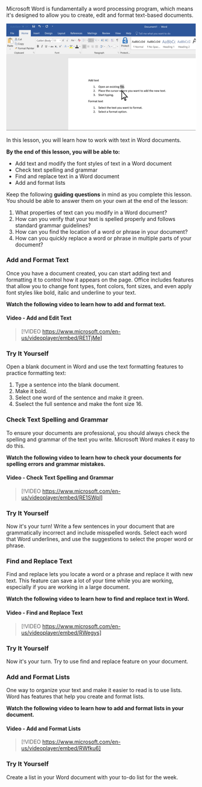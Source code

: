
Microsoft Word is fundamentally a word processing program, which means it's designed to allow you to create, edit and format text-based documents.

![Screenshot - editting text in Microsoft Word](../media/Work_with_Text_Screenshot.png)

In this lesson, you will learn how to work with text in Word documents.

**By the end of this lesson, you will be able to:**

*   Add text and modify the font styles of text in a Word document
*   Check text spelling and grammar
*   Find and replace text in a Word document
*   Add and format lists

Keep the following **guiding questions** in mind as you complete this lesson. You should be able to answer them on your own at the end of the lesson:

1.  What properties of text can you modify in a Word document?
2.  How can you verify that your text is spelled properly and follows standard grammar guidelines?
3.  How can you find the location of a word or phrase in your document?
4.  How can you quickly replace a word or phrase in multiple parts of your document?

### Add and Format Text

Once you have a document created, you can start adding text and formatting it to control how it appears on the page. Office includes features that allow you to change font types, font colors, font sizes, and even apply font styles like bold, italic and underline to your text.

**Watch the following video to learn how to add and format text.**


####  Video - Add and Edit Text

> [!VIDEO https://www.microsoft.com/en-us/videoplayer/embed/RE1TjMe]


### Try It Yourself

Open a blank document in Word and use the text formatting features to practice formatting text:

1.  Type a sentence into the blank document.
2.  Make it bold.
3.  Select one word of the sentence and make it green.
4.  Sselect the full sentence and make the font size 16.

### Check Text Spelling and Grammar
To ensure your documents are professional, you should always check the spelling and grammar of the text you write. Microsoft Word makes it easy to do this.

**Watch the following video to learn how to check your documents for spelling errors and grammar mistakes.**


#### Video - Check Text Spelling and Grammar

> [!VIDEO https://www.microsoft.com/en-us/videoplayer/embed/RE1SWpl]


### Try It Yourself

Now it's your turn! Write a few sentences in your document that are grammatically incorrect and include misspelled words. Select each word that Word underlines, and use the suggestions to select the proper word or phrase.

### Find and Replace Text
Find and replace lets you locate a word or a phrase and replace it with new text. This feature can save a lot of your time while you are working, especially if you are working in a large document.

**Watch the following video to learn how to find and replace text in Word.**


#### Video - Find and Replace Text

> [!VIDEO https://www.microsoft.com/en-us/videoplayer/embed/RWegys]


### Try It Yourself

Now it's your turn. Try to use find and replace feature on your document.

### Add and Format Lists
One way to organize your text and make it easier to read is to use lists. Word has features that help you create and format lists.

**Watch the following video to learn how to add and format lists in your document.**


#### Video - Add and Format Lists

> [!VIDEO https://www.microsoft.com/en-us/videoplayer/embed/RWfku6]


### Try It Yourself

Create a list in your Word document with your to-do list for the week.
